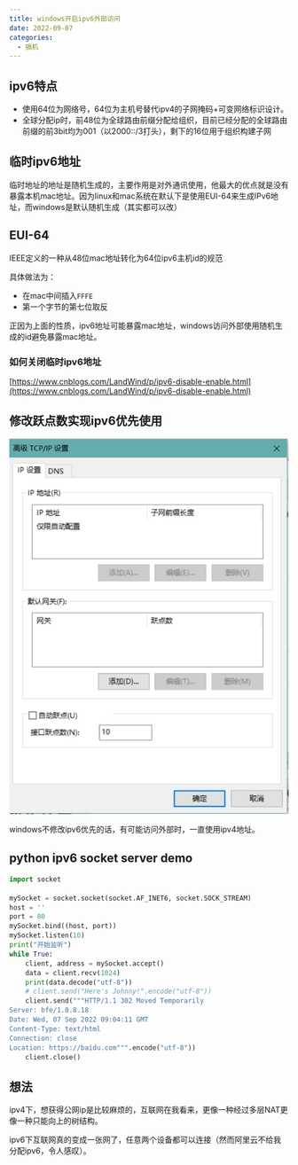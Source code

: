 ```yaml
---
title: windows开启ipv6外部访问
date: 2022-09-07
categories:
  - 搞机
---
```


## ipv6特点

- 使用64位为网络号，64位为主机号替代ipv4的子网掩码+可变网络标识设计。
- 全球分配ip时，前48位为全球路由前缀分配给组织，目前已经分配的全球路由前缀的前3bit均为001（以2000::/3打头），剩下的16位用于组织构建子网

## 临时ipv6地址

临时地址的地址是随机生成的，主要作用是对外通讯使用，他最大的优点就是没有暴露本机mac地址。因为linux和mac系统在默认下是使用EUI-64来生成IPv6地址，而windows是默认随机生成（其实都可以改）

## EUI-64

IEEE定义的一种从48位mac地址转化为64位ipv6主机id的规范

具体做法为：

- 在mac中间插入`FFFE`
- 第一个字节的第七位取反

正因为上面的性质，ipv6地址可能暴露mac地址，windows访问外部使用随机生成的id避免暴露mac地址。

### 如何关闭临时ipv6地址

[https://www.cnblogs.com/LandWind/p/ipv6-disable-enable.html](https://www.cnblogs.com/LandWind/p/ipv6-disable-enable.html)

## 修改跃点数实现ipv6优先使用

![](images/ed9f36.png)

windows不修改ipv6优先的话，有可能访问外部时，一直使用ipv4地址。

## python ipv6 socket server demo

```python
import socket

mySocket = socket.socket(socket.AF_INET6, socket.SOCK_STREAM)
host = ''
port = 80
mySocket.bind((host, port))
mySocket.listen(10)
print("开始监听")
while True:
	client, address = mySocket.accept()
	data = client.recv(1024)
	print(data.decode("utf-8"))
	# client.send("Here's Johnny!".encode("utf-8"))
	client.send("""HTTP/1.1 302 Moved Temporarily
Server: bfe/1.0.8.18
Date: Wed, 07 Sep 2022 09:04:11 GMT
Content-Type: text/html
Connection: close
Location: https://baidu.com""".encode("utf-8"))
	client.close()
```

## 想法

ipv4下，想获得公网ip是比较麻烦的，互联网在我看来，更像一种经过多层NAT更像一种只能向上的树结构。

ipv6下互联网真的变成一张网了，任意两个设备都可以连接（然而阿里云不给我分配ipv6，令人感叹）。
